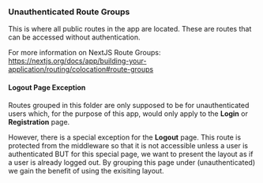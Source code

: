 ### Unauthenticated Route Groups

This is where all public routes in the app are located.
These are routes that can be accessed without authentication.

For more information on NextJS Route Groups:
https://nextjs.org/docs/app/building-your-application/routing/colocation#route-groups

#### Logout Page Exception

Routes grouped in this folder are only supposed to be for unauthenticated users which,
for the purpose of this app, would only apply to the **Login** or **Registration** page.

However, there is a special exception for the **Logout** page. This route is protected from the middleware
so that it is not accessible unless a user is authenticated BUT for this special page, we want to present
the layout as if a user is already logged out. By grouping this page under (unauthenticated) we gain the
benefit of using the exisiting layout.
